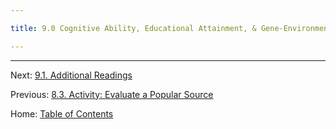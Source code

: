 ```yaml
---

title: 9.0 Cognitive Ability, Educational Attainment, & Gene-Environment Correlation

---
```


<!---

	As the themes repeatedly state, we don't expect there to be a simple connection between genes and complex behaviors. This week we will be exploring methods for understanding gene-environment interplay.

This week we will:

Discuss how self- and other-selection into environments progresses over development
Consider common theories of "risk" where the outcome is more than the sum of its parts
Understand tradeoffs among research designs that allow for the estimation of gene-environment interplay

--->

--------

Next: [9.1. Additional Readings](9.1_readings.md)

Previous: [8.3. Activity: Evaluate a Popular Source](../ch08/8.3_evaluate_a_popular_source.md)

Home: [Table of Contents](../README.md)

